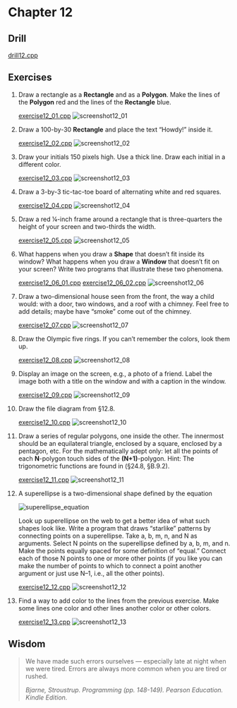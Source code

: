 # Chapter 12

## Drill

[drill12.cpp](https://github.com/spero61/ppp2/blob/main/chapter12/drill12.cpp)

## Exercises

1.  Draw a rectangle as a **Rectangle** and as a **Polygon**. Make the lines of the **Polygon** red and the lines of the **Rectangle** blue.

    [exercise12_01.cpp](https://github.com/spero61/ppp2/blob/main/chapter12/exercise12_01.cpp)
    ![screenshot12_01](https://github.com/spero61/ppp2/blob/main/chapter12/screenshot12_01.png)

2.  Draw a 100-by-30 **Rectangle** and place the text “Howdy!” inside it.

    [exercise12_02.cpp](https://github.com/spero61/ppp2/blob/main/chapter12/exercise12_02.cpp)
    ![screenshot12_02](https://github.com/spero61/ppp2/blob/main/chapter12/screenshot12_02.png)

3.  Draw your initials 150 pixels high. Use a thick line. Draw each initial in a different color.

    [exercise12_03.cpp](https://github.com/spero61/ppp2/blob/main/chapter12/exercise12_03.cpp)
    ![screenshot12_03](https://github.com/spero61/ppp2/blob/main/chapter12/screenshot12_03.png)

4.  Draw a 3-by-3 tic-tac-toe board of alternating white and red squares.

    [exercise12_04.cpp](https://github.com/spero61/ppp2/blob/main/chapter12/exercise12_04.cpp)
    ![screenshot12_04](https://github.com/spero61/ppp2/blob/main/chapter12/screenshot12_04.png)

5.  Draw a red ¼-inch frame around a rectangle that is three-quarters the height of your screen and two-thirds the width.

    [exercise12_05.cpp](https://github.com/spero61/ppp2/blob/main/chapter12/exercise12_05.cpp)
    ![screenshot12_05](https://github.com/spero61/ppp2/blob/main/chapter12/screenshot12_05.png)

6.  What happens when you draw a **Shape** that doesn’t fit inside its window? What happens when you draw a **Window** that doesn’t fit on your screen? Write two programs that illustrate these two phenomena.

    [exercise12_06_01.cpp](https://github.com/spero61/ppp2/blob/main/chapter12/exercise12_06_01.cpp)
    [exercise12_06_02.cpp](https://github.com/spero61/ppp2/blob/main/chapter12/exercise12_06_02.cpp)
    ![screenshot12_06](https://github.com/spero61/ppp2/blob/main/chapter12/screenshot12_06.png)

7.  Draw a two-dimensional house seen from the front, the way a child would: with a door, two windows, and a roof with a chimney. Feel free to add details; maybe have “smoke” come out of the chimney.

    [exercise12_07.cpp](https://github.com/spero61/ppp2/blob/main/chapter12/exercise12_07.cpp)
    ![screenshot12_07](https://github.com/spero61/ppp2/blob/main/chapter12/screenshot12_07.png)

8.  Draw the Olympic five rings. If you can’t remember the colors, look them up.

    [exercise12_08.cpp](https://github.com/spero61/ppp2/blob/main/chapter12/exercise12_08.cpp)
    ![screenshot12_08](https://github.com/spero61/ppp2/blob/main/chapter12/screenshot12_08.png)

9.  Display an image on the screen, e.g., a photo of a friend. Label the image both with a title on the window and with a caption in the window.

    [exercise12_09.cpp](https://github.com/spero61/ppp2/blob/main/chapter12/exercise12_09.cpp)
    ![screenshot12_09](https://github.com/spero61/ppp2/blob/main/chapter12/screenshot12_09.png)

10. Draw the file diagram from §12.8.

    [exercise12_10.cpp](https://github.com/spero61/ppp2/blob/main/chapter12/exercise12_10.cpp)
    ![screenshot12_10](https://github.com/spero61/ppp2/blob/main/chapter12/screenshot12_10.png)

11. Draw a series of regular polygons, one inside the other. The innermost should be an equilateral triangle, enclosed by a square, enclosed by a pentagon, etc. For the mathematically adept only: let all the points of each **N**-polygon touch sides of the **(N+1)**-polygon. Hint: The trigonometric functions are found in **<cmath>** (§24.8, §B.9.2).

    [exercise12_11.cpp](https://github.com/spero61/ppp2/blob/main/chapter12/exercise12_11.cpp)
    ![screenshot12_11](https://github.com/spero61/ppp2/blob/main/chapter12/screenshot12_11.png)

12. A superellipse is a two-dimensional shape defined by the equation

    ![superellipse_equation](https://i1.wp.com/habrastorage.org/getpro/habr/post_images/b54/910/2d2/b549102d23f6e0da26f0ca6b21760b14.png?resize=390%2C145&ssl=1)

    Look up superellipse on the web to get a better idea of what such shapes look like. Write a program that draws “starlike” patterns by connecting points on a superellipse. Take a, b, m, n, and N as arguments. Select N points on the superellipse defined by a, b, m, and n. Make the points equally spaced for some definition of “equal.” Connect each of those N points to one or more other points (if you like you can make the number of points to which to connect a point another argument or just use N–1, i.e., all the other points).

    [exercise12_12.cpp](https://github.com/spero61/ppp2/blob/main/chapter12/exercise12_12.cpp)
    ![screenshot12_12](https://github.com/spero61/ppp2/blob/main/chapter12/screenshot12_12.png)

13. Find a way to add color to the lines from the previous exercise. Make some lines one color and other lines another color or other colors.

    [exercise12_13.cpp](https://github.com/spero61/ppp2/blob/main/chapter12/exercise12_13.cpp)
    ![screenshot12_13](https://github.com/spero61/ppp2/blob/main/chapter12/screenshot12_13.png)

## Wisdom

> We have made such errors ourselves — especially late at night when we were tired. Errors are always more common when you are tired or rushed.
>
> _Bjarne, Stroustrup. Programming (pp. 148-149). Pearson Education. Kindle Edition._

